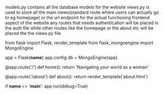 models.py contains all the database models for the website
views.py is used to store all the main views(standard route where users can actually go to eg homepage) or the url endpoint for the actual functioning frontend aspect of the website
any routes that needs authentication will be placed in the auth file while other routes like the homepage or the about etc will be placed the the views.py file


from flask import Flask, render_template
from flask_mongoengine import MongoEngine


app = Flask(__name__)
app.config
db = MongoEngine(app)


@app.route('/')
def home():
    return 'Navigating your world as a woman'


@app.route('/about')
def about():
    return render_template('about.html')


if __name__ == '__main__':
    app.run(debug=True)
